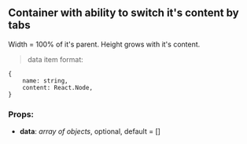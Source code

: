 ## **Container with ability to switch it's content by tabs**

Width = 100% of it's parent. Height grows with it's content.

> data item format:

```
{
    name: string,
    content: React.Node,
}
```

### Props:

* **data**: _array of objects_, optional, default = []
